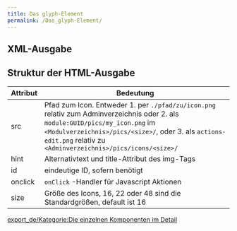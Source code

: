```yaml
---
title: Das glyph-Element
permalink: /Das_glyph-Element/
---
```


XML-Ausgabe
-----------

Struktur der HTML-Ausgabe
-------------------------

|Attribut|Bedeutung|
|--------|---------|
|src|Pfad zum Icon. Entweder 1. per `./pfad/zu/icon.png` relativ zum Adminverzeichnis oder 2. als `module:GUID/pics/my_icon.png` im `<Modulverzeichnis>/pics/<size>/`, oder 3. als `actions-edit.png` relativ zu `<Adminverzeichnis>/pics/icons/<size>/`|
|hint|Alternativtext und title-Attribut des img-Tags|
|id|eindeutige ID, sofern benötigt|
|onclick|`onClick` -Handler für Javascript Aktionen|
|size|Größe des Icons, 16, 22 oder 48 sind die Standardgrößen, default ist 16|

[export_de/Kategorie:Die einzelnen Komponenten im Detail](export_de/Kategorie:Die_einzelnen_Komponenten_im_Detail )